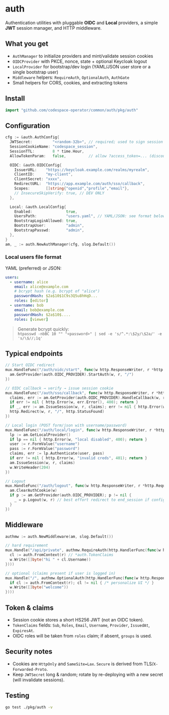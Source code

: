 # auth

Authentication utilities with pluggable **OIDC** and **Local** providers, a simple **JWT** session manager, and HTTP middleware.

## What you get

- `AuthManager` to initialize providers and mint/validate session cookies
- `OIDCProvider` with PKCE, nonce, state + optional Keycloak logout
- `LocalProvider` for bootstrap/dev login (YAML/JSON user store or a single bootstrap user)
- `Middleware` helpers: `RequireAuth`, `OptionalAuth`, `AuthGate`
- Small helpers for CORS, cookies, and extracting tokens

## Install

```go
import "github.com/codespace-operator/common/auth/pkg/auth"
```

## Configuration

```go
cfg := &auth.AuthConfig{
  JWTSecret:         "<random-32b>", // required; used to sign session JWT
  SessionCookieName: "codespace_session",
  SessionTTL:        8 * time.Hour,
  AllowTokenParam:   false,          // allow ?access_token=... (discouraged)

  OIDC: &auth.OIDCConfig{
    IssuerURL:    "https://keycloak.example.com/realms/myrealm",
    ClientID:     "my-client",
    ClientSecret: "xxxx",
    RedirectURL:  "https://app.example.com/auth/sso/callback",
    Scopes:       []string{"openid","profile","email"},
    // InsecureSkipVerify: true, // DEV ONLY
  },

  Local: &auth.LocalConfig{
    Enabled:               true,
    UsersPath:             "users.yaml", // YAML/JSON: see format below
    BootstrapLoginAllowed: true,
    BootstrapUser:         "admin",
    BootstrapPasswd:       "admin",
  },
}
am, _ := auth.NewAuthManager(cfg, slog.Default())
```

### Local users file format

YAML (preferred) or JSON:

```yaml
users:
  - username: alice
    email: alice@example.com
    # bcrypt hash (e.g. bcrypt of "alice")
    passwordHash: $2a$10$1C9s3Q5u8hHqD...
    roles: [editor]
  - username: bob
    email: bob@example.com
    passwordHash: $2a$10$....
    roles: [viewer]
```

> Generate bcrypt quickly:  
> `htpasswd -nbBC 10 "" "<password>" | sed -e 's/^.*:\$2y/\$2a/' -e 's/\$//;1q'`

## Typical endpoints

```go
// Start OIDC redirect
mux.HandleFunc("/auth/oidc/start", func(w http.ResponseWriter, r *http.Request) {
  am.GetProvider(auth.OIDC_PROVIDER).StartAuth(w, r, "/")
})

// OIDC callback → verify → issue session cookie
mux.HandleFunc("/auth/sso/callback", func(w http.ResponseWriter, r *http.Request) {
  claims, err := am.GetProvider(auth.OIDC_PROVIDER).HandleCallback(w, r)
  if err != nil { http.Error(w, err.Error(), 400); return }
  if _, err := am.IssueSession(w, r, claims); err != nil { http.Error(w, err.Error(), 500); return }
  http.Redirect(w, r, "/", http.StatusFound)
})

// Local login (POST form/json with username/password)
mux.HandleFunc("/auth/local/login", func(w http.ResponseWriter, r *http.Request) {
  lp := am.GetLocalProvider()
  if lp == nil { http.Error(w, "local disabled", 400); return }
  user := r.FormValue("username")
  pass := r.FormValue("password")
  claims, err := lp.Authenticate(user, pass)
  if err != nil { http.Error(w, "invalid creds", 401); return }
  am.IssueSession(w, r, claims)
  w.WriteHeader(204)
})

// Logout
mux.HandleFunc("/auth/logout", func(w http.ResponseWriter, r *http.Request) {
  am.ClearAuthCookie(w)
  if p := am.GetProvider(auth.OIDC_PROVIDER); p != nil {
    _ = p.Logout(w, r) // best effort redirect to end_session if configured
  }
})
```

## Middleware

```go
authmw := auth.NewMiddleware(am, slog.Default())

// hard requirement
mux.Handle("/api/private", authmw.RequireAuth(http.HandlerFunc(func(w http.ResponseWriter, r *http.Request) {
  cl := auth.FromContext(r) // *auth.TokenClaims
  w.Write([]byte("hi " + cl.Username))
})))

// optional (claims present if user is logged in)
mux.Handle("/", authmw.OptionalAuth(http.HandlerFunc(func(w http.ResponseWriter, r *http.Request) {
  if cl := auth.FromContext(r); cl != nil { /* personalize UI */ }
  w.Write([]byte("welcome"))
})))
```

## Token & claims

- Session cookie stores a short HS256 JWT (not an OIDC token).
- `TokenClaims` fields: `Sub`, `Roles`, `Email`, `Username`, `Provider`, `IssuedAt`, `ExpiresAt`.
- OIDC roles will be taken from `roles` claim; if absent, `groups` is used.

## Security notes

- Cookies are `HttpOnly` and `SameSite=Lax`. `Secure` is derived from TLS/`X-Forwarded-Proto`.
- Keep `JWTSecret` long & random; rotate by re-deploying with a new secret (will invalidate sessions).

## Testing

```bash
go test ./pkg/auth -v
```
